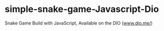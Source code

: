 # simple-snake-game-Javascript-Dio
Snake Game Build with JavaScript, Available on the DIO (www.dio.me/)
